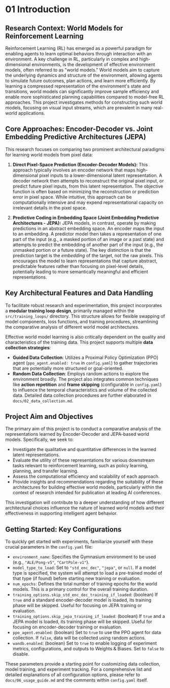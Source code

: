# 01 Introduction

## Research Context: World Models for Reinforcement Learning

Reinforcement Learning (RL) has emerged as a powerful paradigm for enabling agents to learn optimal behaviors through interaction with an environment. A key challenge in RL, particularly in complex and high-dimensional environments, is the development of effective environment models, often referred to as "world models." World models aim to capture the underlying dynamics and structure of the environment, allowing agents to simulate future outcomes, plan actions, and learn more efficiently. By learning a compressed representation of the environment's state and transitions, world models can significantly improve sample efficiency and enable more sophisticated planning capabilities compared to model-free RL approaches. This project investigates methods for constructing such world models, focusing on visual input streams, which are prevalent in many real-world applications.

## Core Approaches: Encoder-Decoder vs. Joint Embedding Predictive Architectures (JEPA)

This research focuses on comparing two prominent architectural paradigms for learning world models from pixel data:

1.  **Direct Pixel-Space Prediction (Encoder-Decoder Models):** This approach typically involves an encoder network that maps high-dimensional pixel inputs to a lower-dimensional latent representation. A decoder network then attempts to reconstruct the original pixel input, or predict future pixel inputs, from this latent representation. The objective function is often based on minimizing the reconstruction or prediction error in pixel space. While intuitive, this approach can be computationally intensive and may expend representational capacity on irrelevant details in the pixel space.

2.  **Predictive Coding in Embedding Space (Joint Embedding Predictive Architectures - JEPA):** JEPA models, in contrast, operate by making predictions in an abstract embedding space. An encoder maps the input to an embedding. A predictor model then takes a representation of one part of the input (e.g., a masked portion of an image or a past state) and attempts to predict the embedding of another part of the input (e.g., the unmasked portion or a future state). The key distinction is that the prediction target is the *embedding* of the target, not the raw pixels. This encourages the model to learn representations that capture abstract, predictable features rather than focusing on pixel-level details, potentially leading to more semantically meaningful and efficient representations.

## Key Architectural Features and Data Handling

To facilitate robust research and experimentation, this project incorporates a **modular training loop design**, primarily managed within the `src/training_loops/` directory. This structure allows for flexible swapping of model components, loss functions, and training procedures, streamlining the comparative analysis of different world model architectures.

Effective world model learning is also critically dependent on the quality and characteristics of the training data. This project supports multiple **data collection strategies**:
*   **Guided Data Collection**: Utilizes a Proximal Policy Optimization (PPO) agent (`ppo_agent.enabled: true` in `config.yaml`) to gather trajectories that are potentially more structured or goal-oriented.
*   **Random Data Collection**: Employs random actions to explore the environment broadly.
The project also integrates common techniques like **action repetition** and **frame skipping** (configurable in `config.yaml`) to influence the temporal characteristics and volume of the collected data. Detailed data collection procedures are further elaborated in `docs/02_data_collection.md`.

## Project Aim and Objectives

The primary aim of this project is to conduct a comparative analysis of the representations learned by Encoder-Decoder and JEPA-based world models. Specifically, we seek to:

*   Investigate the qualitative and quantitative differences in the learned latent representations.
*   Evaluate the utility of these representations for various downstream tasks relevant to reinforcement learning, such as policy learning, planning, and transfer learning.
*   Assess the computational efficiency and scalability of each approach.
*   Provide insights and recommendations regarding the suitability of these architectures for building effective world models, particularly within the context of research intended for publication at leading AI conferences.

This investigation will contribute to a deeper understanding of how different architectural choices influence the nature of learned world models and their effectiveness in supporting intelligent agent behavior.

## Getting Started: Key Configurations

To quickly get started with experiments, familiarize yourself with these crucial parameters in the `config.yaml` file:

*   `environment_name`: Specifies the Gymnasium environment to be used (e.g., `"ALE/Pong-v5"`, `"CartPole-v1"`).
*   `model_type_to_load`: Set to `"std_enc_dec"`, `"jepa"`, or `null`. If a model type is specified, the system will attempt to load a pre-trained model of that type (if found) before starting new training or evaluation.
*   `num_epochs`: Defines the total number of training epochs for the world models. This is a primary control for the overall training duration.
*   `training_options.skip_std_enc_dec_training_if_loaded`: (boolean) If `true` and a standard encoder-decoder model is loaded, its training phase will be skipped. Useful for focusing on JEPA training or evaluation.
*   `training_options.skip_jepa_training_if_loaded`: (boolean) If `true` and a JEPA model is loaded, its training phase will be skipped. Useful for focusing on encoder-decoder training or evaluation.
*   `ppo_agent.enabled`: (boolean) Set to `true` to use the PPO agent for data collection. If `false`, data will be collected using random actions.
*   `wandb.enabled`: (boolean) Set to `true` to enable logging of experiment metrics, configurations, and outputs to Weights & Biases. Set to `false` to disable.

These parameters provide a starting point for customizing data collection, model training, and experiment tracking. For a comprehensive list and detailed explanations of all configuration options, please refer to `docs/06_usage_guide.md` and the comments within `config.yaml` itself.

